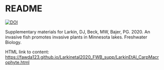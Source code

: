 # README

[![DOI](https://zenodo.org/badge/256590632.svg)](https://zenodo.org/badge/latestdoi/256590632)

Supplementary materials for Larkin, DJ, Beck, MW, Bajer, PG. 2020. An invasive fish promotes invasive plants in Minnesota lakes. Freshwater Biology. 

HTML link to content: <https://fawda123.github.io/Larkinetal2020_FWB_supp/LarkinEtAl_CarpMacrophyte.html>